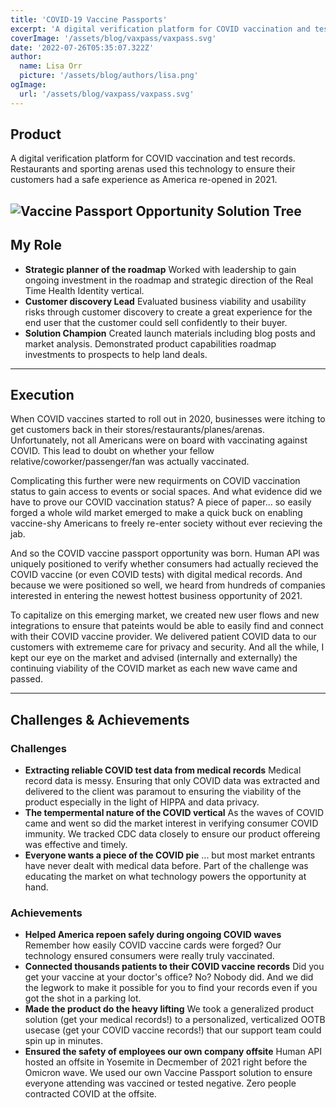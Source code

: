 ```yaml
---
title: 'COVID-19 Vaccine Passports'
excerpt: 'A digital verification platform for COVID vaccination and test records. Restaurants and sporting arenas used this technology to ensure their customers had a safe experience as America re-opened in 2021.'
coverImage: '/assets/blog/vaxpass/vaxpass.svg'
date: '2022-07-26T05:35:07.322Z'
author:
  name: Lisa Orr
  picture: '/assets/blog/authors/lisa.png'
ogImage:
  url: '/assets/blog/vaxpass/vaxpass.svg'
---
```


## Product

A digital verification platform for COVID vaccination and test records. Restaurants and sporting arenas used this technology to ensure their customers had a safe experience as America re-opened in 2021. 
 
 ![Vaccine Passport Opportunity Solution Tree](/assets/blog/vaxpass/vaxpass.png)
 ---

## My Role

* **Strategic planner of the roadmap** Worked with leadership to gain ongoing investment in the roadmap and strategic direction of the Real Time Health Identity vertical.
* **Customer discovery Lead** Evaluated business viability and usability risks through customer discovery to create a great experience for the end user that the customer could sell confidently to their buyer.
* **Solution Champion** Created launch materials including blog posts and market analysis. Demonstrated product capabilities roadmap investments to prospects to help land deals. 

---

## Execution

When COVID vaccines started to roll out in 2020, businesses were itching to get customers back in their stores/restaurants/planes/arenas. Unfortunately, not all Americans were on board with vaccinating against COVID. This lead to doubt on whether your fellow relative/coworker/passenger/fan was actually vaccinated.

Complicating this further were new requirments on COVID vaccination status to gain access to events or social spaces. And what evidence did we have to prove our COVID vaccination status? A piece of paper... so easily forged a whole wild market emerged to make a quick buck on enabling vaccine-shy Americans to freely re-enter society without ever recieving the jab.

And so the COVID vaccine passport opportunity was born. Human API was uniquely positioned to verify whether consumers had actually recieved the COVID vaccine (or even COVID tests) with digital medical records. And because we were positioned so well, we heard from hundreds of companies interested in entering the newest hottest business opportunity of 2021. 

To capitalize on this emerging market, we created new user flows and new integrations to ensure that pateints would be able to easily find and connect with their COVID vaccine provider. We delivered patient COVID data to our customers with extrememe care for privacy and security. And all the while, I kept our eye on the market and advised (internally and externally) the continuing viability of the COVID market as each new wave came and passed.

---

## Challenges & Achievements

### Challenges
* **Extracting reliable COVID test data from medical records** Medical record data is messy. Ensuring that only COVID data was extracted and delivered to the client was paramout to ensuring the viability of the product especially in the light of HIPPA and data privacy.
* **The tempermental nature of the COVID vertical** As the waves of COVID came and went so did the market interest in verifying consumer COVID immunity. We tracked CDC data closely to ensure our product offereing was effective and timely.
* **Everyone wants a piece of the COVID pie** ... but most market entrants have never dealt with medical data before. Part of the challenge was educating the market on what technology powers the opportunity at hand.

### Achievements
* **Helped America repoen safely during ongoing COVID waves** Remember how easily COVID vaccine cards were forged? Our technology ensured consumers were really truly vaccinated.
* **Connected thousands patients to their COVID vaccine records** Did you get your vaccine at your doctor's office? No? Nobody did. And we did the legwork to make it possible for you to find your records even if you got the shot in a parking lot. 
* **Made the product do the heavy lifting** We took a generalized product solution (get your medical records!) to a personalized, verticalized OOTB usecase (get your COVID vaccine records!) that our support team could spin up in minutes.
* **Ensured the safety of employees our own company offsite** Human API hosted an offsite in Yosemite in Decmember of 2021 right before the Omicron wave. We used our own Vaccine Passport solution to ensure everyone attending was vaccined or tested negative. Zero people contracted COVID at the offsite.
